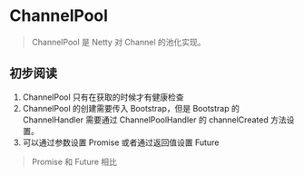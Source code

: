 # ChannelPool



> ChannelPool 是 Netty 对 Channel 的池化实现。



## 初步阅读

1. ChannelPool 只有在获取的时候才有健康检查
2. ChannelPool 的创建需要传入 Bootstrap，但是 Bootstrap 的 ChannelHandler 需要通过 ChannelPoolHandler 的 channelCreated 方法设置。
3. 可以通过参数设置 Promise 或者通过返回值设置 Future

> Promise 和 Future 相比